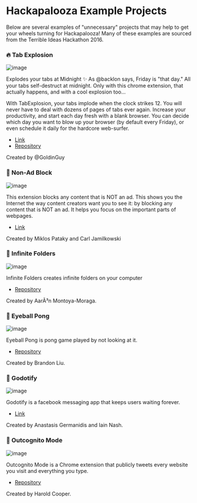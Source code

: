 # Hackapalooza Example Projects

Below are several examples of "unnecessary" projects that may help to get your wheels turning for Hackapalooza! Many of these examples are sourced from the Terrible Ideas Hackathon 2016.

### 🔥 Tab Explosion

![image](https://user-images.githubusercontent.com/47064842/128105007-94176c47-9421-4fd4-9a4a-6a062e34bda7.png)

Explodes your tabs at Midnight
✨ As @backlon says, Friday is "that day." All your tabs self-destruct at midnight. Only with this chrome extension, that actually happens, and with a cool explosion too...

With TabExplosion, your tabs implode when the clock strikes 12. You will never have to deal with dozens of pages of tabs ever again. Increase your productivity, and start each day fresh with a blank browser. You can decide which day you want to blow up your browser (by default every Friday), or even schedule it daily for the hardcore web-surfer.

- [Link](https://chrome.google.com/webstore/detail/tab-explosion/fecbckedngnkacggjflnldgjknhflljf?hl=en-US) 
- [Repository](https://github.com/GoldinGuy/TabExplosion)

Created by @GoldinGuy

### 🛑 Non-Ad Block

![image](https://user-images.githubusercontent.com/47064842/128118109-8b2d27a7-a2b8-4ddf-ad9a-f7993fd8f22c.png)

This extension blocks any content that is NOT an ad. This shows you the Internet the way content creators want you to see it: by blocking any content that is NOT an ad. It helps you focus on the important parts of webpages.

- [Link](https://chrome.google.com/webstore/detail/nonad-block/mjdphmpknkepficogfmnfhabmlngggip?hl=en-US) 

Created by Miklos Pataky and Carl Jamilkowski

### 📁 Infinite Folders

![image](https://user-images.githubusercontent.com/47064842/128118333-a978dae4-8e78-4d14-8343-29e93eab8ee3.png)

Infinite Folders creates infinite folders on your computer

- [Repository](https://github.com/montoyamoraga/infinite-folders) 

Created by AarÃ³n Montoya-Moraga.


### 👀 Eyeball Pong

![image](https://user-images.githubusercontent.com/47064842/128118772-89d14ae5-05ea-4fed-ae83-3027055f5f8c.png)

Eyeball Pong is pong game played by not looking at it.

- [Repository](https://github.com/bdon/eyeball_pong) 

Created by Brandon Liu.


### 💬 Godotify

![image](https://user-images.githubusercontent.com/47064842/128118834-d0afbc7b-0dc7-49b8-a08b-4b8f3669577b.png)

Godotify is a facebook messaging app that keeps users waiting forever.

- [Link](https://agermanidis.github.io/facebook-godot/) 

Created by Anastasis Germanidis and Iain Nash.


### 🎩 Outcognito Mode

![image](https://user-images.githubusercontent.com/47064842/128119185-175b9f03-4515-48c7-9618-78ab60376e5a.png)

Outcognito Mode is a Chrome extension that publicly tweets every website you visit and everything you type.

- [Repository](https://github.com/hrldcpr/outcognito-mode) 

Created by Harold Cooper.





